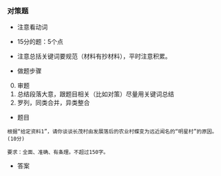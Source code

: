 ### 对策题

- 注意看动词

- 15分的题：5个点

- 注意总括关键词要规范（材料有抄材料），平时注意积累。
- 做题步骤
0. 审题
1. 总结段落大意，跟题目相关（比如对策）尽量用关键词总结
2. 罗列，同类合并，异类整合

- 题目

```
根据“给定资料1”，请你谈谈长茂村由发展落后的农业村蝶变为远近闻名的“明星村”的原因。(10分)

要求：全面、准确、有条理。不超过150字。

```

- 答案

```

```